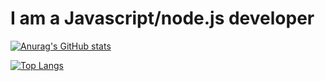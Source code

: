 # I am a Javascript/node.js developer


[![Anurag's GitHub stats](https://github-readme-stats.vercel.app/api?username=WhiteNeofetch)](https://github.com/WhiteNeofetch/github-readme-stats)



[![Top Langs](https://github-readme-stats.vercel.app/api/top-langs/?username=WhiteNeofetch)](https://github.com/WhiteNeofetch/github-readme-stats)

